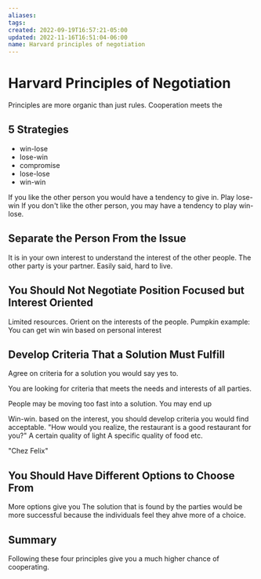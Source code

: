 ```yaml
---
aliases: 
tags: 
created: 2022-09-19T16:57:21-05:00
updated: 2022-11-16T16:51:04-06:00
name: Harvard principles of negotiation
---
```

# Harvard Principles of Negotiation

Principles are more organic than just rules.
Cooperation meets the 

## 5 Strategies
- win-lose
- lose-win
- compromise
- lose-lose
- win-win

If you like the other person you would have a tendency to give in.  Play lose-win
If you don't like the other person, you may have a tendency to play win-lose.

## Separate the Person From the Issue
It is in your own interest to understand the interest of the other people.
The other party is your partner.  Easily said, hard to live.

## You Should Not Negotiate Position Focused but Interest Oriented
Limited resources.  Orient on the interests of the people.
Pumpkin example: 
You can get win win based on personal interest

## Develop Criteria That a Solution Must Fulfill
Agree on criteria for a solution you would say yes to.

You are looking for criteria that meets the needs and interests of all parties.

People may be moving too fast into a solution.  You may end up 

Win-win.  based on the interest, you should develop criteria you would find acceptable.
"How would you realize, the restaurant is a good restaurant for you?"
	A certain quality of light
	A specific quality of food
	etc.

"Chez Felix"

## You Should Have Different Options to Choose From
More options give you
The solution that is found by the parties would be more successful because the individuals feel they ahve more of a choice.

## Summary

Following these four principles give you a much higher chance of cooperating.
